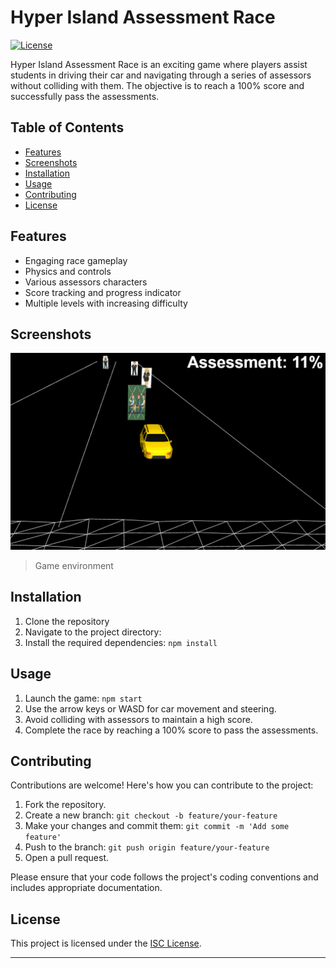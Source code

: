 # Hyper Island Assessment Race

[![License](https://img.shields.io/badge/license-ISC-blue.svg)](LICENSE)

Hyper Island Assessment Race is an exciting game where players assist students in driving their car and navigating through a series of assessors without colliding with them. The objective is to reach a 100% score and successfully pass the assessments.

## Table of Contents
- [Features](#features)
- [Screenshots](#screenshots)
- [Installation](#installation)
- [Usage](#usage)
- [Contributing](#contributing)
- [License](#license)

## Features

- Engaging race gameplay
- Physics and controls
- Various assessors characters
- Score tracking and progress indicator
- Multiple levels with increasing difficulty

## Screenshots

![Screenshot 1](screenshots/ss1.png)
> Game environment



## Installation

1. Clone the repository
2. Navigate to the project directory: 
3. Install the required dependencies: `npm install`

## Usage

1. Launch the game: `npm start`
2. Use the arrow keys or WASD for car movement and steering.
3. Avoid colliding with assessors to maintain a high score.
4. Complete the race by reaching a 100% score to pass the assessments.

## Contributing

Contributions are welcome! Here's how you can contribute to the project:

1. Fork the repository.
2. Create a new branch: `git checkout -b feature/your-feature`
3. Make your changes and commit them: `git commit -m 'Add some feature'`
4. Push to the branch: `git push origin feature/your-feature`
5. Open a pull request.

Please ensure that your code follows the project's coding conventions and includes appropriate documentation.

## License

This project is licensed under the [ISC License](LICENSE).

---
